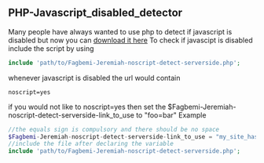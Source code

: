 ## PHP-Javascript_disabled_detector

Many people have always wanted to use php to detect if javascript is disabled  but now you can [download it here](https://github.com/Fagbemi-Jeremiah/PHP-Javascript_disabled_detector/) 
To check if javascipt is disabled
include the script by using 
```php
include 'path/to/Fagbemi-Jeremiah-noscript-detect-serverside.php';
```
whenever javascript is disabled the url would contain
~~~
noscript=yes
~~~

if you would not like to noscript=yes then set the $Fagbemi-Jeremiah-noscript-detect-serverside-link_to_use to "foo=bar"
Example
```php
//the equals sign is compulsory and there should be no space
$Fagbemi-Jeremiah-noscript-detect-serverside-link_to_use = "my_site_has_javascript_disabled=true";
//include the file after declaring the variable
include 'path/to/Fagbemi-Jeremiah-noscript-detect-serverside.php';
```
